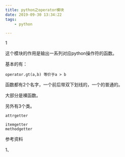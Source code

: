 ```yaml
---
title: python之operator模块
date: 2019-09-30 13:34:22
tags:		
	- python

---
```


1

这个模块的作用是输出一系列对应python操作符的函数。

基本的有：

```
operator.gt(a,b) 等价于a > b

```

函数都有2个名字，一个前后带双下划线的，一个的普通的。

大部分是裸函数。

另外有3个类。

```
attrgetter

itemgetter
methodgetter
```





参考资料

1、

